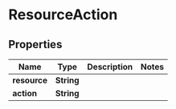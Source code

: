 

# ResourceAction


## Properties

| Name | Type | Description | Notes |
|------------ | ------------- | ------------- | -------------|
|**resource** | **String** |  |  |
|**action** | **String** |  |  |



